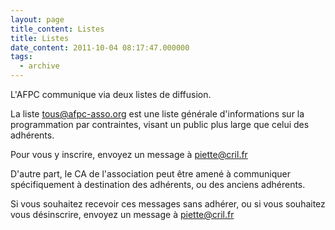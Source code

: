 ```yaml
---
layout: page
title_content: Listes
title: Listes
date_content: 2011-10-04 08:17:47.000000
tags:
  - archive
---
```

L'AFPC communique via deux listes de diffusion.





La liste tous@afpc-asso.org est une liste générale d'informations sur la
programmation par contraintes, visant un public plus large que celui des
adhérents.



Pour vous y inscrire, envoyez un message à piette@cril.fr





D'autre part, le CA de l'association peut être amené à communiquer
spécifiquement à destination des adhérents, ou des anciens adhérents.



Si vous souhaitez recevoir ces messages sans adhérer, ou si vous souhaitez
vous désinscrire, envoyez un message à piette@cril.fr

